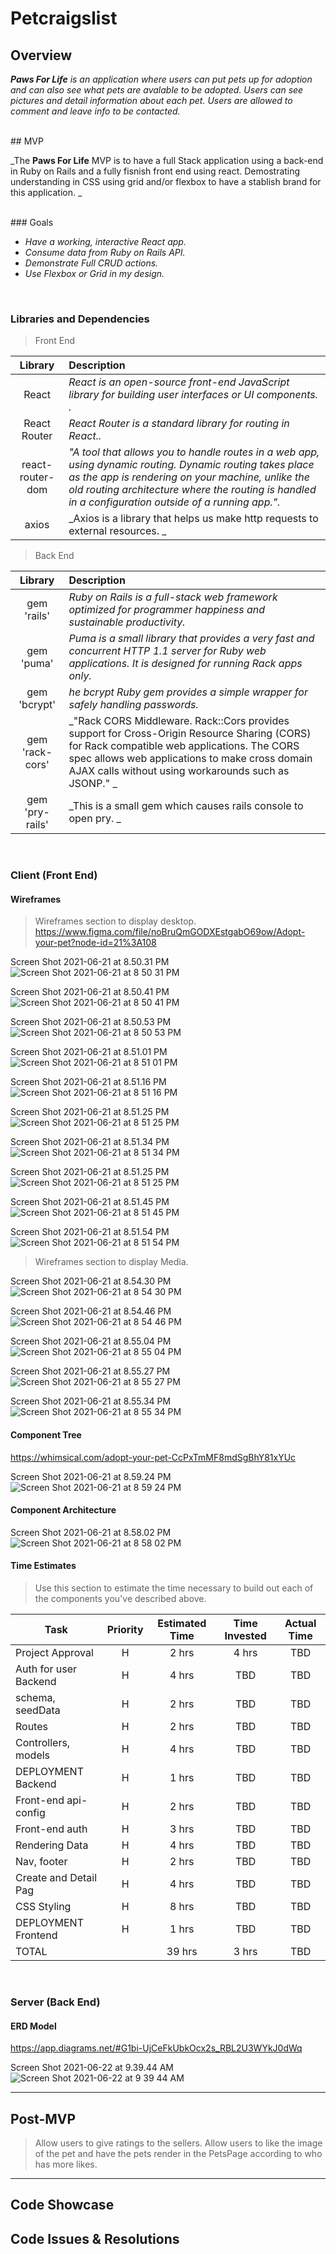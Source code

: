 # Petcraigslist

## Overview

_**Paws For Life** is an application where users can put pets up for adoption and can also see what pets are avalable to be adopted. Users can see pictures and detail information about each pet. Users are allowed to comment and leave info to be contacted._


<br>
## MVP

_The **Paws For Life** MVP is to have a full Stack application using a back-end in Ruby on Rails and a fully fisnish front end using react. Demostrating understanding in CSS using grid and/or flexbox to have a stablish brand for this application. 
_

<br>
### Goals

- _Have a working, interactive React app._
- _Consume data from Ruby on Rails API._
- _Demonstrate Full CRUD actions._
- _Use Flexbox or Grid in my design._

<br>

### Libraries and Dependencies

> Front End

|    Library       | Description                                |
| :--------------: | :----------------------------------------- |
|      React       | _React is an open-source front-end JavaScript library for building user interfaces or UI components. ._ |
|   React Router   | _React Router is a standard library for routing in React.._ |
|  react-router-dom| _"A tool that allows you to handle routes in a web app, using dynamic routing. Dynamic routing takes place as the app is rendering on your                        machine, unlike the old routing architecture where the routing is handled in a configuration outside of a running app."._ |
|     axios        | _Axios is a library that helps us make http requests to external resources. _ |



> Back End


|    Library       | Description                                |
| :--------------: | :----------------------------------------- |
|    gem 'rails'   | _Ruby on Rails is a full-stack web framework optimized for programmer happiness and sustainable productivity._ |
|    gem 'puma'    | _Puma is a small library that provides a very fast and concurrent HTTP 1.1 server for Ruby web applications. It is designed for running Rack                       apps only._ |
|   gem 'bcrypt'   | _he bcrypt Ruby gem provides a simple wrapper for safely handling passwords._ |
|  gem 'rack-cors' | _"Rack CORS Middleware. Rack::Cors provides support for Cross-Origin Resource Sharing (CORS) for Rack compatible web applications. The CORS                         spec allows web applications to make cross domain AJAX calls without using workarounds such as JSONP." _ |
|  gem 'pry-rails' | _This is a small gem which causes rails console to open pry. _ |

<br>

### Client (Front End)

#### Wireframes

>  Wireframes section to display desktop.
>  https://www.figma.com/file/noBruQmGODXEstgabO69ow/Adopt-your-pet?node-id=21%3A108


Screen Shot 2021-06-21 at 8.50.31 PM![Screen Shot 2021-06-21 at 8 50 31 PM](https://user-images.githubusercontent.com/81534592/122845847-90d86d00-d2d2-11eb-9d22-3fd01637895e.png)

Screen Shot 2021-06-21 at 8.50.41 PM![Screen Shot 2021-06-21 at 8 50 41 PM](https://user-images.githubusercontent.com/81534592/122845858-97ff7b00-d2d2-11eb-8428-193b7e5ff369.png)

Screen Shot 2021-06-21 at 8.50.53 PM![Screen Shot 2021-06-21 at 8 50 53 PM](https://user-images.githubusercontent.com/81534592/122845863-9c2b9880-d2d2-11eb-95ba-5f554794b73a.png)

Screen Shot 2021-06-21 at 8.51.01 PM![Screen Shot 2021-06-21 at 8 51 01 PM](https://user-images.githubusercontent.com/81534592/122845873-a057b600-d2d2-11eb-9972-ca86592e004e.png)

Screen Shot 2021-06-21 at 8.51.16 PM![Screen Shot 2021-06-21 at 8 51 16 PM](https://user-images.githubusercontent.com/81534592/122845884-a77ec400-d2d2-11eb-8255-17ef46de48a6.png)

Screen Shot 2021-06-21 at 8.51.25 PM![Screen Shot 2021-06-21 at 8 51 25 PM](https://user-images.githubusercontent.com/81534592/122845896-b4031c80-d2d2-11eb-9a7d-4f5e59d69e45.png)

Screen Shot 2021-06-21 at 8.51.34 PM![Screen Shot 2021-06-21 at 8 51 34 PM](https://user-images.githubusercontent.com/81534592/122845906-b82f3a00-d2d2-11eb-8ba4-3933ac89077c.png)

Screen Shot 2021-06-21 at 8.51.25 PM![Screen Shot 2021-06-21 at 8 51 25 PM](https://user-images.githubusercontent.com/81534592/122845889-aa79b480-d2d2-11eb-9ae7-514d66a4bd81.png)

Screen Shot 2021-06-21 at 8.51.45 PM![Screen Shot 2021-06-21 at 8 51 45 PM](https://user-images.githubusercontent.com/81534592/122845913-bc5b5780-d2d2-11eb-8b1b-365c0e95319c.png)

Screen Shot 2021-06-21 at 8.51.54 PM![Screen Shot 2021-06-21 at 8 51 54 PM](https://user-images.githubusercontent.com/81534592/122845918-bf564800-d2d2-11eb-9e58-769d94d55e14.png)
<br>

>  Wireframes section to display Media.

Screen Shot 2021-06-21 at 8.54.30 PM![Screen Shot 2021-06-21 at 8 54 30 PM](https://user-images.githubusercontent.com/81534592/122846057-0fcda580-d2d3-11eb-9c91-5f23f15a87f7.png)

Screen Shot 2021-06-21 at 8.54.46 PM![Screen Shot 2021-06-21 at 8 54 46 PM](https://user-images.githubusercontent.com/81534592/122846065-14925980-d2d3-11eb-9a9f-8a87cae2b360.png)

Screen Shot 2021-06-21 at 8.55.04 PM![Screen Shot 2021-06-21 at 8 55 04 PM](https://user-images.githubusercontent.com/81534592/122846072-19570d80-d2d3-11eb-8d5d-6cd5a08ac68a.png)

Screen Shot 2021-06-21 at 8.55.27 PM![Screen Shot 2021-06-21 at 8 55 27 PM](https://user-images.githubusercontent.com/81534592/122846083-1e1bc180-d2d3-11eb-8843-84f81af85500.png)

Screen Shot 2021-06-21 at 8.55.34 PM![Screen Shot 2021-06-21 at 8 55 34 PM](https://user-images.githubusercontent.com/81534592/122846093-2116b200-d2d3-11eb-9995-961ef113230b.png)



#### Component Tree
https://whimsical.com/adopt-your-pet-CcPxTmMF8mdSgBhY81xYUc

Screen Shot 2021-06-21 at 8.59.24 PM![Screen Shot 2021-06-21 at 8 59 24 PM](https://user-images.githubusercontent.com/81534592/122846330-9b473680-d2d3-11eb-8085-72fe1b37d5dc.png)


#### Component Architecture

Screen Shot 2021-06-21 at 8.58.02 PM![Screen Shot 2021-06-21 at 8 58 02 PM](https://user-images.githubusercontent.com/81534592/122846238-6935d480-d2d3-11eb-937c-cb73f1e5fbb4.png)


#### Time Estimates

> Use this section to estimate the time necessary to build out each of the components you've described above.

| Task                | Priority | Estimated Time | Time Invested | Actual Time |
| ------------------- | :------: | :------------: | :-----------: | :---------: |
| Project Approval    |    H     |     2 hrs      |     4 hrs     |     TBD     |
|Auth for user Backend|    H     |     4 hrs      |      TBD      |     TBD     |
|  schema, seedData   |    H     |     2 hrs      |      TBD      |     TBD     |
|      Routes         |    H     |     2 hrs      |      TBD      |     TBD     |
| Controllers, models |    H     |     4 hrs      |      TBD      |     TBD     |
| DEPLOYMENT Backend  |    H     |     1 hrs      |      TBD      |     TBD     |
|Front-end api-config |    H     |     2 hrs      |      TBD      |     TBD     |
|   Front-end auth    |    H     |     3 hrs      |      TBD      |     TBD     |
|  Rendering Data     |    H     |     4 hrs      |      TBD      |     TBD     |
|    Nav, footer      |    H     |     2 hrs      |      TBD      |     TBD     |
|Create and Detail Pag|    H     |     4 hrs      |      TBD      |     TBD     |
|  CSS Styling        |    H     |     8 hrs      |      TBD      |     TBD     |
| DEPLOYMENT Frontend |    H     |     1 hrs      |      TBD      |     TBD     |
| TOTAL               |          |     39 hrs     |     3 hrs     |     TBD     |

<br>

### Server (Back End)

#### ERD Model
https://app.diagrams.net/#G1bi-UjCeFkUbkOcx2s_RBL2U3WYkJ0dWq

Screen Shot 2021-06-22 at 9.39.44 AM![Screen Shot 2021-06-22 at 9 39 44 AM](https://user-images.githubusercontent.com/81534592/122935003-fd3c8600-d33d-11eb-998c-9796600580bf.png)

***

## Post-MVP

> Allow users to give ratings to the sellers.
> Allow users to like the image of the pet and have the pets render in the PetsPage according to who has more likes.

***

## Code Showcase

> 

## Code Issues & Resolutions

> 

